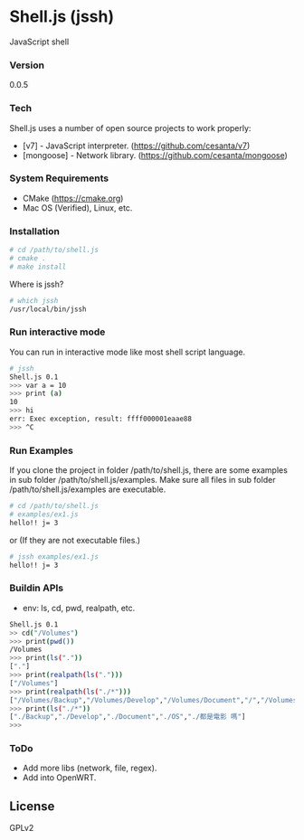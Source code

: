 # Shell.js (jssh)
JavaScript shell

### Version
0.0.5

### Tech
Shell.js uses a number of open source projects to work properly:

* [v7] - JavaScript interpreter. (https://github.com/cesanta/v7)
* [mongoose] - Network library. (https://github.com/cesanta/mongoose)


### System Requirements

- CMake (https://cmake.org)
- Mac OS (Verified), Linux, etc.

### Installation

```sh
# cd /path/to/shell.js
# cmake .
# make install
```
Where is jssh?
```sh
# which jssh
/usr/local/bin/jssh
```

### Run interactive mode
You can run in interactive mode like most shell script language.
```sh
# jssh
Shell.js 0.1
>>> var a = 10
>>> print (a)
10 
>>> hi
err: Exec exception, result: ffff000001eaae88
>>> ^C
```

### Run Examples
If you clone the project in folder /path/to/shell.js, there
are some examples in sub folder /path/to/shell.js/examples.
Make sure all files in sub folder /path/to/shell.js/examples are
executable.
```sh
# cd /path/to/shell.js
# examples/ex1.js
hello!! j= 3
```
or (If they are not executable files.)
```sh
# jssh examples/ex1.js
hello!! j= 3
```

### Buildin APIs

- env: ls, cd, pwd, realpath, etc.
```sh
Shell.js 0.1
>> cd("/Volumes")
>>> print(pwd())
/Volumes 
>>> print(ls("."))
["."] 
>>> print(realpath(ls(".")))
["/Volumes"] 
>>> print(realpath(ls("./*")))
["/Volumes/Backup","/Volumes/Develop","/Volumes/Document","/","/Volumes/都是電影 嗎"] 
>>> print(ls("./*"))
["./Backup","./Develop","./Document","./OS","./都是電影 嗎"] 
>>> 
```

### ToDo
- Add more libs (network, file, regex).
- Add into OpenWRT.

License
---
GPLv2

